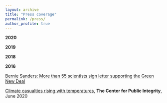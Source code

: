 ```yaml
---
layout: archive
title: "Press coverage"
permalink: /press/
author_profile: true
---
```


<b>2020</b>

<b>2019</b>

<b>2018</b>

<b>2016</b>

<a href='https://bit.ly/2uiY1Qz' target="_blank">Bernie Sanders: More than 55 scientists sign letter supporting the Green New Deal</a>

<a href='https://publicintegrity.org/environment/hidden-epidemics/heat-deaths-climate-change-arizona' target="_blank">Climate casualties rising with temperatures</a>, <b>The Center for Public Integrity</b>, June 2020<br>

